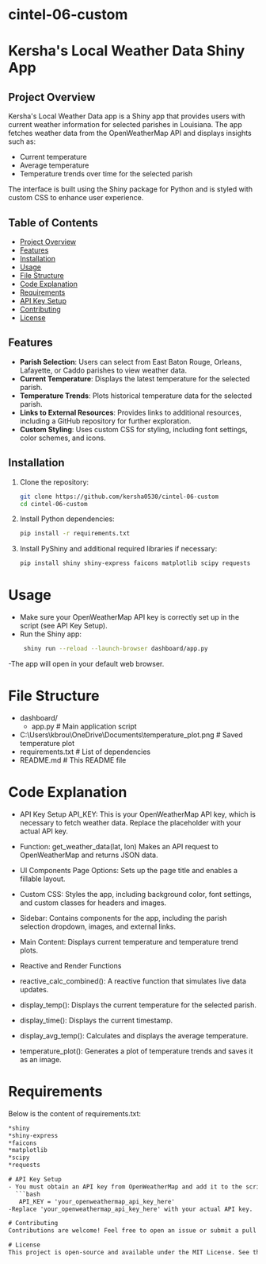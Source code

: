 # cintel-06-custom
# Kersha's Local Weather Data Shiny App

## Project Overview
Kersha's Local Weather Data app is a Shiny app that provides users with current weather information for selected parishes in Louisiana. The app fetches weather data from the OpenWeatherMap API and displays insights such as:

- Current temperature
- Average temperature
- Temperature trends over time for the selected parish

The interface is built using the Shiny package for Python and is styled with custom CSS to enhance user experience.

## Table of Contents
- [Project Overview](#project-overview)
- [Features](#features)
- [Installation](#installation)
- [Usage](#usage)
- [File Structure](#file-structure)
- [Code Explanation](#code-explanation)
- [Requirements](#requirements)
- [API Key Setup](#api-key-setup)
- [Contributing](#contributing)
- [License](#license)

## Features
- **Parish Selection**: Users can select from East Baton Rouge, Orleans, Lafayette, or Caddo parishes to view weather data.
- **Current Temperature**: Displays the latest temperature for the selected parish.
- **Temperature Trends**: Plots historical temperature data for the selected parish.
- **Links to External Resources**: Provides links to additional resources, including a GitHub repository for further exploration.
- **Custom Styling**: Uses custom CSS for styling, including font settings, color schemes, and icons.

## Installation
1. Clone the repository:
   ```bash
   git clone https://github.com/kersha0530/cintel-06-custom
   cd cintel-06-custom
2. Install Python dependencies:
   ```bash
   pip install -r requirements.txt

3. Install PyShiny and additional required libraries if necessary:
   ```bash
   pip install shiny shiny-express faicons matplotlib scipy requests


# Usage
* Make sure your OpenWeatherMap API key is correctly set up in the script (see API Key Setup).
* Run the Shiny app:
  ```bash
   shiny run --reload --launch-browser dashboard/app.py
-The app will open in your default web browser.

# File Structure
- dashboard/
  - app.py              # Main application script
- C:\Users\kbrou\OneDrive\Documents\temperature_plot.png  # Saved temperature plot
- requirements.txt      # List of dependencies
- README.md             # This README file

# Code Explanation
* API Key Setup
API_KEY: This is your OpenWeatherMap API key, which is necessary to fetch weather data. Replace the placeholder with your actual API key.

* Function: get_weather_data(lat, lon)
Makes an API request to OpenWeatherMap and returns JSON data.

* UI Components
Page Options: Sets up the page title and enables a fillable layout.

* Custom CSS: Styles the app, including background color, font settings, and custom classes for headers and images.

* Sidebar: Contains components for the app, including the parish selection dropdown, images, and external links.

* Main Content: Displays current temperature and temperature trend plots.

* Reactive and Render Functions
- reactive_calc_combined(): A reactive function that simulates live data updates.

- display_temp(): Displays the current temperature for the selected parish.

- display_time(): Displays the current timestamp.

- display_avg_temp(): Calculates and displays the average temperature.

- temperature_plot(): Generates a plot of temperature trends and saves it as an image.

# Requirements
Below is the content of requirements.txt:
```txt
*shiny
*shiny-express
*faicons
*matplotlib
*scipy
*requests

# API Key Setup
- You must obtain an API key from OpenWeatherMap and add it to the script:
  ```bash
   API_KEY = 'your_openweathermap_api_key_here'
-Replace 'your_openweathermap_api_key_here' with your actual API key.

# Contributing
Contributions are welcome! Feel free to open an issue or submit a pull request for improvements or bug fixes.

# License
This project is open-source and available under the MIT License. See the LICENSE file for more details.







